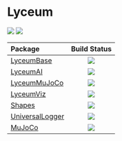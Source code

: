 # Lyceum

![](https://github.com/Lyceum/Lyceum.jl/workflows/CI/badge.svg)
[![](https://img.shields.io/badge/docs-latest-blue.svg)](https://lyceum.github.io/LyceumDocs.jl/dev/)


| **Package**                                                     |                                                         **Build Status**                                                         |
|:--------------------------------------------------------------- |:--------------------------------------------------------------------------------------------------------------------------------:|
| [LyceumBase](https://github.com/Lyceum/LyceumBase.jl)           |      [![](https://github.com/Lyceum/LyceumBase.jl/workflows/CI/badge.svg)](https://github.com/Lyceum/LyceumBase.jl/actions)      |
| [LyceumAI](https://github.com/Lyceum/LyceumAI.jl)               |        [![](https://github.com/Lyceum/LyceumAI.jl/workflows/CI/badge.svg)](https://github.com/Lyceum/LyceumAI.jl/actions)        |
| [LyceumMuJoCo](https://github.com/Lyceum/LyceumMuJoCo.jl)       |    [![](https://github.com/Lyceum/LyceumMuJoCo.jl/workflows/CI/badge.svg)](https://github.com/Lyceum/LyceumMuJoCo.jl/actions)    |
| [LyceumViz](https://github.com/Lyceum/LyceumViz.jl)             |       [![](https://github.com/Lyceum/LyceumViz.jl/workflows/CI/badge.svg)](https://github.com/Lyceum/LyceumViz.jl/actions)       |
| [Shapes](https://github.com/Lyceum/Shapes.jl)                   |          [![](https://github.com/Lyceum/Shapes.jl/workflows/CI/badge.svg)](https://github.com/Lyceum/Shapes.jl/actions)          |
| [UniversalLogger](https://github.com/Lyceum/UniversalLogger.jl) | [![](https://github.com/Lyceum/UniversalLogger.jl/workflows/CI/badge.svg)](https://github.com/Lyceum/UniversalLogger.jl/actions) |
| [MuJoCo](https://github.com/Lyceum/MuJoCo.jl)                   |          [![](https://github.com/Lyceum/MuJoCo.jl/workflows/CI/badge.svg)](https://github.com/Lyceum/MuJoCo.jl/actions)          |
